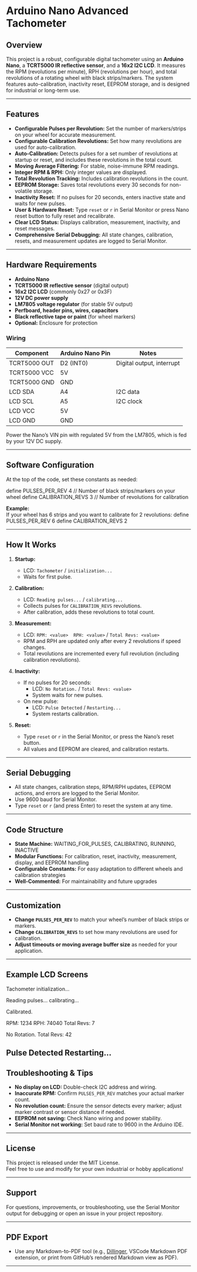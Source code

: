 # Arduino Nano Advanced Tachometer

## Overview

This project is a robust, configurable digital tachometer using an **Arduino Nano**, a **TCRT5000 IR reflective sensor**, and a **16x2 I2C LCD**. It measures the RPM (revolutions per minute), RPH (revolutions per hour), and total revolutions of a rotating wheel with black strips/markers. The system features auto-calibration, inactivity reset, EEPROM storage, and is designed for industrial or long-term use.

---

## Features

- **Configurable Pulses per Revolution:** Set the number of markers/strips on your wheel for accurate measurement.
- **Configurable Calibration Revolutions:** Set how many revolutions are used for auto-calibration.
- **Auto-Calibration:** Detects pulses for a set number of revolutions at startup or reset, and includes these revolutions in the total count.
- **Moving Average Filtering:** For stable, noise-immune RPM readings.
- **Integer RPM & RPH:** Only integer values are displayed.
- **Total Revolution Tracking:** Includes calibration revolutions in the count.
- **EEPROM Storage:** Saves total revolutions every 30 seconds for non-volatile storage.
- **Inactivity Reset:** If no pulses for 20 seconds, enters inactive state and waits for new pulses.
- **User & Hardware Reset:** Type `reset` or `r` in Serial Monitor or press Nano reset button to fully reset and recalibrate.
- **Clear LCD Status:** Displays calibration, measurement, inactivity, and reset messages.
- **Comprehensive Serial Debugging:** All state changes, calibration, resets, and measurement updates are logged to Serial Monitor.

---

## Hardware Requirements

- **Arduino Nano**
- **TCRT5000 IR reflective sensor** (digital output)
- **16x2 I2C LCD** (commonly 0x27 or 0x3F)
- **12V DC power supply**
- **LM7805 voltage regulator** (for stable 5V output)
- **Perfboard, header pins, wires, capacitors**
- **Black reflective tape or paint** (for wheel markers)
- **Optional:** Enclosure for protection

### Wiring

| Component      | Arduino Nano Pin | Notes                    |
| -------------- | ---------------- | ------------------------ |
| TCRT5000 OUT   | D2 (INT0)        | Digital output, interrupt|
| TCRT5000 VCC   | 5V               |                          |
| TCRT5000 GND   | GND              |                          |
| LCD SDA        | A4               | I2C data                 |
| LCD SCL        | A5               | I2C clock                |
| LCD VCC        | 5V               |                          |
| LCD GND        | GND              |                          |

Power the Nano’s VIN pin with regulated 5V from the LM7805, which is fed by your 12V DC supply.

---

## Software Configuration

At the top of the code, set these constants as needed:

define PULSES_PER_REV 4 // Number of black strips/markers on your wheel
define CALIBRATION_REVS 3 // Number of revolutions for calibration

**Example:**  
If your wheel has 6 strips and you want to calibrate for 2 revolutions:
define PULSES_PER_REV 6
define CALIBRATION_REVS 2

---

## How It Works

1. **Startup:**
    - LCD: `Tachometer` / `initialization...`
    - Waits for first pulse.

2. **Calibration:**
    - LCD: `Reading pulses...` / `calibrating...`
    - Collects pulses for `CALIBRATION_REVS` revolutions.
    - After calibration, adds these revolutions to total count.

3. **Measurement:**
    - LCD: `RPM: <value>  RPH: <value>` / `Total Revs: <value>`
    - RPM and RPH are updated only after every 2 revolutions if speed changes.
    - Total revolutions are incremented every full revolution (including calibration revolutions).

4. **Inactivity:**
    - If no pulses for 20 seconds:
        - LCD: `No Rotation.` / `Total Revs: <value>`
        - System waits for new pulses.
    - On new pulse:
        - LCD: `Pulse Detected` / `Restarting...`
        - System restarts calibration.

5. **Reset:**
    - Type `reset` or `r` in the Serial Monitor, or press the Nano’s reset button.
    - All values and EEPROM are cleared, and calibration restarts.

---

## Serial Debugging

- All state changes, calibration steps, RPM/RPH updates, EEPROM actions, and errors are logged to the Serial Monitor.
- Use 9600 baud for Serial Monitor.
- Type `reset` or `r` (and press Enter) to reset the system at any time.

---

## Code Structure

- **State Machine:** WAITING_FOR_PULSES, CALIBRATING, RUNNING, INACTIVE
- **Modular Functions:** For calibration, reset, inactivity, measurement, display, and EEPROM handling
- **Configurable Constants:** For easy adaptation to different wheels and calibration strategies
- **Well-Commented:** For maintainability and future upgrades

---

## Customization

- **Change `PULSES_PER_REV`** to match your wheel’s number of black strips or markers.
- **Change `CALIBRATION_REVS`** to set how many revolutions are used for calibration.
- **Adjust timeouts or moving average buffer size** as needed for your application.

---

## Example LCD Screens

Tachometer
initialization...

Reading pulses...
calibrating...

Calibrated.

RPM: 1234 RPH: 74040
Total Revs: 7

No Rotation.
Total Revs: 42

Pulse Detected
Restarting...
---

## Troubleshooting & Tips

- **No display on LCD:** Double-check I2C address and wiring.
- **Inaccurate RPM:** Confirm `PULSES_PER_REV` matches your actual marker count.
- **No revolution count:** Ensure the sensor detects every marker; adjust marker contrast or sensor distance if needed.
- **EEPROM not saving:** Check Nano wiring and power stability.
- **Serial Monitor not working:** Set baud rate to 9600 in the Arduino IDE.

---

## License

This project is released under the MIT License.  
Feel free to use and modify for your own industrial or hobby applications!

---

## Support

For questions, improvements, or troubleshooting, use the Serial Monitor output for debugging or open an issue in your project repository.

---

## PDF Export

- Use any Markdown-to-PDF tool (e.g., [Dillinger](https://dillinger.io/), VSCode Markdown PDF extension, or print from GitHub’s rendered Markdown view as PDF).

---